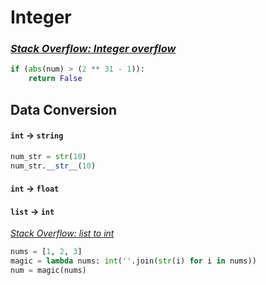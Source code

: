 # Integer

### [_Stack Overflow: Integer overflow_](https://stackoverflow.com/questions/45528637/checking-integer-overflow-in-python#45528715) 

```python
if (abs(num) > (2 ** 31 - 1)):
    return False
```

## Data Conversion

#### `int` -> `string`

```python
num_str = str(10)
num_str.__str__(10)
```

#### `int` -> `float`

#### `list` -> `int`

[_Stack Overflow: list to int_](https://stackoverflow.com/questions/489999/convert-list-of-ints-to-one-number)

```python
nums = [1, 2, 3]
magic = lambda nums: int(''.join(str(i) for i in nums))
num = magic(nums)
```